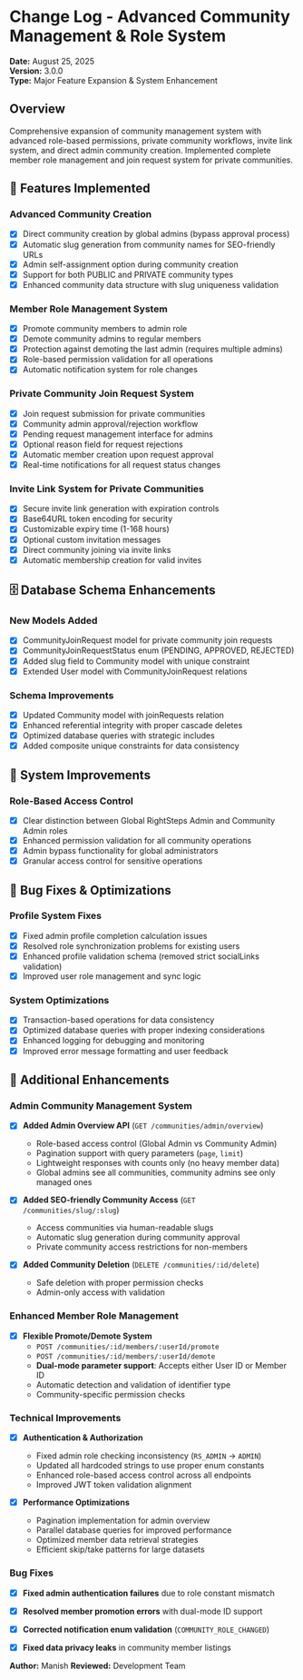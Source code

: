 # Change Log - Advanced Community Management & Role System
**Date:** August 25, 2025  
**Version:** 3.0.0  
**Type:** Major Feature Expansion & System Enhancement  

## Overview
Comprehensive expansion of community management system with advanced role-based permissions, private community workflows, invite link system, and direct admin community creation. Implemented complete member role management and join request system for private communities.

## 🎯 Features Implemented

### Advanced Community Creation
- [x] Direct community creation by global admins (bypass approval process)
- [x] Automatic slug generation from community names for SEO-friendly URLs
- [x] Admin self-assignment option during community creation
- [x] Support for both PUBLIC and PRIVATE community types
- [x] Enhanced community data structure with slug uniqueness validation

### Member Role Management System
- [x] Promote community members to admin role
- [x] Demote community admins to regular members
- [x] Protection against demoting the last admin (requires multiple admins)
- [x] Role-based permission validation for all operations
- [x] Automatic notification system for role changes

### Private Community Join Request System
- [x] Join request submission for private communities
- [x] Community admin approval/rejection workflow
- [x] Pending request management interface for admins
- [x] Optional reason field for request rejections
- [x] Automatic member creation upon request approval
- [x] Real-time notifications for all request status changes

### Invite Link System for Private Communities
- [x] Secure invite link generation with expiration controls
- [x] Base64URL token encoding for security
- [x] Customizable expiry time (1-168 hours)
- [x] Optional custom invitation messages
- [x] Direct community joining via invite links
- [x] Automatic membership creation for valid invites

## 🗄️ Database Schema Enhancements

### New Models Added
- [x] CommunityJoinRequest model for private community join requests
- [x] CommunityJoinRequestStatus enum (PENDING, APPROVED, REJECTED)
- [x] Added slug field to Community model with unique constraint
- [x] Extended User model with CommunityJoinRequest relations

### Schema Improvements
- [x] Updated Community model with joinRequests relation
- [x] Enhanced referential integrity with proper cascade deletes
- [x] Optimized database queries with strategic includes
- [x] Added composite unique constraints for data consistency

## 🔧 System Improvements

### Role-Based Access Control
- [x] Clear distinction between Global RightSteps Admin and Community Admin roles
- [x] Enhanced permission validation for all community operations
- [x] Admin bypass functionality for global administrators
- [x] Granular access control for sensitive operations

## 🐛 Bug Fixes & Optimizations

### Profile System Fixes
- [x] Fixed admin profile completion calculation issues
- [x] Resolved role synchronization problems for existing users
- [x] Enhanced profile validation schema (removed strict socialLinks validation)
- [x] Improved user role management and sync logic

### System Optimizations
- [x] Transaction-based operations for data consistency
- [x] Optimized database queries with proper indexing considerations
- [x] Enhanced logging for debugging and monitoring
- [x] Improved error message formatting and user feedback

## 🚀 Additional Enhancements

### Admin Community Management System
- [x] **Added Admin Overview API** (`GET /communities/admin/overview`)
  - Role-based access control (Global Admin vs Community Admin)
  - Pagination support with query parameters (`page`, `limit`)
  - Lightweight responses with counts only (no heavy member data)
  - Global admins see all communities, community admins see only managed ones

- [x] **Added SEO-friendly Community Access** (`GET /communities/slug/:slug`)
  - Access communities via human-readable slugs
  - Automatic slug generation during community approval
  - Private community access restrictions for non-members

- [x] **Added Community Deletion** (`DELETE /communities/:id/delete`)
  - Safe deletion with proper permission checks
  - Admin-only access with validation

### Enhanced Member Role Management
- [x] **Flexible Promote/Demote System**
  - `POST /communities/:id/members/:userId/promote`
  - `POST /communities/:id/members/:userId/demote`
  - **Dual-mode parameter support**: Accepts either User ID or Member ID
  - Automatic detection and validation of identifier type
  - Community-specific permission checks

### Technical Improvements
- [x] **Authentication & Authorization**
  - Fixed admin role checking inconsistency (`RS_ADMIN` → `ADMIN`)
  - Updated all hardcoded strings to use proper enum constants
  - Enhanced role-based access control across all endpoints
  - Improved JWT token validation alignment

- [x] **Performance Optimizations**
  - Pagination implementation for admin overview
  - Parallel database queries for improved performance
  - Optimized member data retrieval strategies
  - Efficient skip/take patterns for large datasets

### Bug Fixes
- [x] **Fixed admin authentication failures** due to role constant mismatch
- [x] **Resolved member promotion errors** with dual-mode ID support
- [x] **Corrected notification enum validation** (`COMMUNITY_ROLE_CHANGED`)
- [x] **Fixed data privacy leaks** in community member listings


**Author:** Manish 
**Reviewed:** Development Team